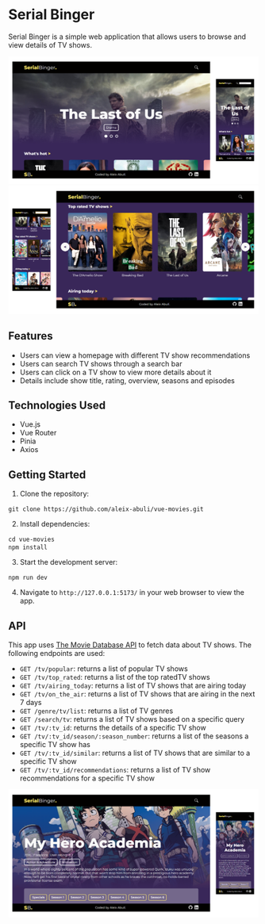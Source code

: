 # Serial Binger

Serial Binger is a simple web application that allows users to browse and view details of TV shows.

![Mock up 1](./public/mockup1.png)
![Mock up 2](./public/mockup2_2.png)

## Features

- Users can view a homepage with different TV show recommendations
- Users can search TV shows through a search bar 
- Users can click on a TV show to view more details about it
- Details include show title, rating, overview, seasons and episodes

## Technologies Used

- Vue.js
- Vue Router
- Pinia
- Axios

## Getting Started

1. Clone the repository:

```npm
git clone https://github.com/aleix-abuli/vue-movies.git
```

2. Install dependencies:

```npm
cd vue-movies
npm install
```

3. Start the development server:

```npm
npm run dev
```

4. Navigate to `http://127.0.0.1:5173/` in your web browser to view the app.

## API

This app uses [The Movie Database API](https://developers.themoviedb.org/3/getting-started/introduction) to fetch data about TV shows. The following endpoints are used:

- `GET /tv/popular`: returns a list of popular TV shows
- `GET /tv/top_rated`: returns a list of the top ratedTV shows
- `GET /tv/airing_today`: returns a list of TV shows that are airing today
- `GET /tv/on_the_air`: returns a list of TV shows that are airing in the next 7 days
- `GET /genre/tv/list`: returns a list of TV genres
- `GET /search/tv`: returns a list of TV shows based on a specific query
- `GET /tv/:tv_id`: returns the details of a specific TV show
- `GET /tv/:tv_id/season/:season_number`: returns a list of the seasons a specific TV show has
- `GET /tv/:tv_id/similar`: returns a list of TV shows that are similar to a specific TV show
- `GET /tv/:tv_id/recommendations`: returns a list of TV show recommendations for a specific TV show

![Mock up 3](./public/mockup3.png)